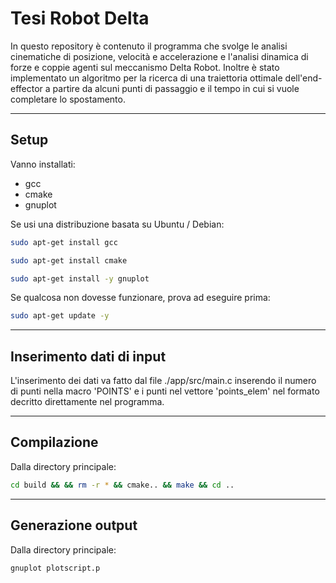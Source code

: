 Tesi Robot Delta
================

In questo repository è contenuto il programma che svolge le analisi cinematiche di posizione, velocità e accelerazione e l'analisi dinamica di forze e coppie agenti sul meccanismo Delta Robot.
Inoltre è stato implementato un algoritmo per la ricerca di una traiettoria ottimale dell'end-effector a partire da alcuni punti di passaggio e il tempo in cui si vuole completare lo spostamento.

---
## Setup

Vanno installati:

- gcc
- cmake
- gnuplot

Se usi una distribuzione basata su Ubuntu / Debian:

```bash
sudo apt-get install gcc
```

```bash
sudo apt-get install cmake
```

```bash
sudo apt-get install -y gnuplot
```

Se qualcosa non dovesse funzionare, prova ad eseguire prima:

```bash
sudo apt-get update -y
```

---
## Inserimento dati di input

L'inserimento dei dati va fatto dal file ./app/src/main.c inserendo il numero di punti nella macro 'POINTS' e i punti nel vettore 'points_elem' nel formato decritto direttamente nel programma.

---
## Compilazione

Dalla directory principale:

```bash
cd build && && rm -r * && cmake.. && make && cd ..
```

---
## Generazione output

Dalla directory principale:

```bash
gnuplot plotscript.p
```